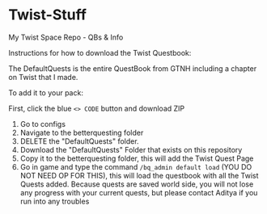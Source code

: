 # Twist-Stuff
My Twist Space Repo - QBs &amp; Info

Instructions for how to download the Twist Questbook: 

The DefaultQuests is the entire QuestBook from GTNH including a chapter on Twist that I made.  

To add it to your pack: 

First, click the blue `<> CODE` button and download ZIP

1. Go to configs
2. Navigate to the betterquesting folder 
3. DELETE the "DefaultQuests" folder.
4. Download the "DefaultQuests" Folder that exists on this repository
5. Copy it to the betterquesting folder, this will add the Twist Quest Page
6. Go in game and type the command `/bq_admin default load` (YOU DO NOT NEED OP FOR THIS), this will load the questbook with all the Twist Quests added. Because quests are saved world side, you will not lose any progress with your current quests, but please contact Aditya if you run into any troubles

